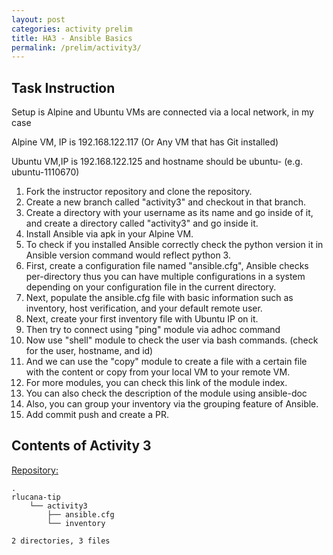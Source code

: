 ```yaml
---
layout: post
categories: activity prelim
title: HA3 - Ansible Basics
permalink: /prelim/activity3/
---
```

## Task Instruction

Setup is Alpine and Ubuntu VMs are connected via a local network, in my case

Alpine VM, IP is 192.168.122.117 (Or Any VM that has Git installed)

Ubuntu VM,IP is 192.168.122.125 and hostname should be ubuntu-<your student number> (e.g. ubuntu-1110670)

1. Fork the instructor repository and clone the repository.
2. Create a new branch called "activity3" and checkout in that branch.
3. Create a directory with your username as its name and go inside of it, and create a directory called "activity3" and go inside it.
4. Install Ansible via apk in your Alpine VM.
5. To check if you installed Ansible correctly check the python version it in Ansible version command would reflect python 3.
6. First, create a configuration file named "ansible.cfg", Ansible checks per-directory thus you can have multiple configurations in a system depending on your configuration file in the current directory.
7. Next, populate the ansible.cfg file with basic information such as inventory, host verification, and your default remote user.
8. Next, create your first inventory file with Ubuntu IP on it.
9. Then try to connect using "ping" module via adhoc command
10. Now use "shell" module to check the user via bash commands. (check for the user, hostname, and id)
11. And we can use the "copy" module to create a file with a certain file with the content or copy from your local VM to your remote VM.
12. For more modules, you can check this link of the module index.
13. You can also check the description of the module using ansible-doc 
14. Also, you can group your inventory via the grouping feature of Ansible.
15. Add commit push and create a PR.

## Contents of Activity 3

[Repository:](https://github.com/rlucana-tip/sysad2-12021/tree/activity3)

```
.
rlucana-tip
    └── activity3
        ├── ansible.cfg
        └── inventory

2 directories, 3 files
```

